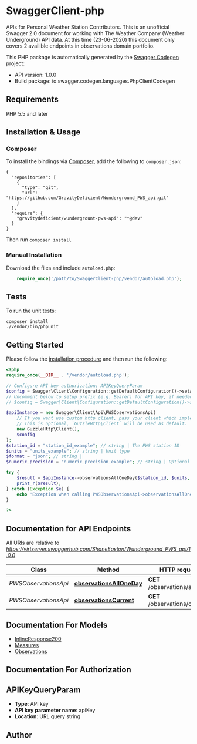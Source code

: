 # SwaggerClient-php
APIs for Personal Weather Station Contributors. This is an unofficial Swagger 2.0 document for working with The Weather Company (Weather Underground) API data. At this time (23-06-2020) this document only covers 2 availible endpoints in observations domain portfolio.

This PHP package is automatically generated by the [Swagger Codegen](https://github.com/swagger-api/swagger-codegen) project:

- API version: 1.0.0
- Build package: io.swagger.codegen.languages.PhpClientCodegen

## Requirements

PHP 5.5 and later

## Installation & Usage
### Composer

To install the bindings via [Composer](http://getcomposer.org/), add the following to `composer.json`:

```
{
  "repositories": [
    {
      "type": "git",
      "url": "https://github.com/GravityDeficient/Wunderground_PWS_api.git"
    }
  ],
  "require": {
    "gravitydeficient/wundergrount-pws-api": "*@dev"
  }
}
```

Then run `composer install`

### Manual Installation

Download the files and include `autoload.php`:

```php
    require_once('/path/to/SwaggerClient-php/vendor/autoload.php');
```

## Tests

To run the unit tests:

```
composer install
./vendor/bin/phpunit
```

## Getting Started

Please follow the [installation procedure](#installation--usage) and then run the following:

```php
<?php
require_once(__DIR__ . '/vendor/autoload.php');

// Configure API key authorization: APIKeyQueryParam
$config = Swagger\Client\Configuration::getDefaultConfiguration()->setApiKey('apiKey', 'YOUR_API_KEY');
// Uncomment below to setup prefix (e.g. Bearer) for API key, if needed
// $config = Swagger\Client\Configuration::getDefaultConfiguration()->setApiKeyPrefix('apiKey', 'Bearer');

$apiInstance = new Swagger\Client\Api\PWSObservationsApi(
    // If you want use custom http client, pass your client which implements `GuzzleHttp\ClientInterface`.
    // This is optional, `GuzzleHttp\Client` will be used as default.
    new GuzzleHttp\Client(),
    $config
);
$station_id = "station_id_example"; // string | The PWS station ID
$units = "units_example"; // string | Unit type
$format = "json"; // string | 
$numeric_precision = "numeric_precision_example"; // string | Optional parameter.  Set to ‘decimal’ to ensure data is returned in decimal format when needed. Will return integers if this value is not used.

try {
    $result = $apiInstance->observationsAllOneDay($station_id, $units, $format, $numeric_precision);
    print_r($result);
} catch (Exception $e) {
    echo 'Exception when calling PWSObservationsApi->observationsAllOneDay: ', $e->getMessage(), PHP_EOL;
}

?>
```

## Documentation for API Endpoints

All URIs are relative to *https://virtserver.swaggerhub.com/ShaneEaston/Wunderground_PWS_api/1.0.0*

Class | Method | HTTP request | Description
------------ | ------------- | ------------- | -------------
*PWSObservationsApi* | [**observationsAllOneDay**](docs/Api/PWSObservationsApi.md#observationsalloneday) | **GET** /observations/all/1day | 
*PWSObservationsApi* | [**observationsCurrent**](docs/Api/PWSObservationsApi.md#observationscurrent) | **GET** /observations/current | 


## Documentation For Models

 - [InlineResponse200](docs/Model/InlineResponse200.md)
 - [Measures](docs/Model/Measures.md)
 - [Observations](docs/Model/Observations.md)


## Documentation For Authorization


## APIKeyQueryParam

- **Type**: API key
- **API key parameter name**: apiKey
- **Location**: URL query string


## Author




